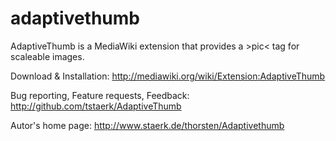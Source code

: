 # adaptivethumb

AdaptiveThumb is a MediaWiki extension that provides a &gt;pic&lt; tag for scaleable images.

Download & Installation: http://mediawiki.org/wiki/Extension:AdaptiveThumb

Bug reporting, Feature requests, Feedback: http://github.com/tstaerk/AdaptiveThumb

Autor's home page: http://www.staerk.de/thorsten/Adaptivethumb
